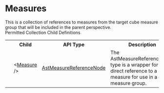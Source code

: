 # Measures

<div class="LanguageSummary"><div class ="SummaryItem">This is a collection of references to measures from the target cube measure group that will be included in the parent perspective.</div></div><div class="SchemaBindingGroup"><div class="SchemaBindingGroupHeader">Permitted Collection Child Definitions</div><table id="SchemaBindingList" class="SchemaBindingList"><tbody><tr><th class="SchemaBindingIconColumnHeader">&nbsp;</th><th class="SchemaBindingNameColumnHeader">Child</th><th class="SchemaBindingTypeColumnHeader">API Type</th><th class="SchemaBindingSummaryColumnHeader">Description</th></tr><tr class="cd0"><td class="SchemaBindingIcon"><div class="NotRequired" /></td><td class="SchemaBindingName"><span class="punc">&lt;</span><a href=../api-reference/Varigence.Languages.Biml.Fact.AstMeasureReferenceNode.html">Measure</a><span class="punc"> /&gt;</span></td><td class="SchemaBindingType"><a href="Varigence.Languages.Biml.Fact.AstMeasureReferenceNode.html">AstMeasureReferenceNode</a></td><td class="SchemaBindingSummary">The AstMeasureReferenceNode type is a wrapper for a direct reference to a measure for use in a cube measure group.</td></tr></tbody></table></div>